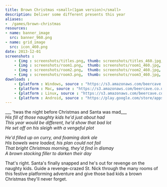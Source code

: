 ```yaml
---
title: Brown Christmas <small>(1gam version)</small>
description: Deliver some different presents this year
aliases:
-  /games/brown-christmas
resources:
- name: banner_image 
  src: banner_960.png
- name: grid_image 
  src: icon_460.png
date: 2013-12-01 
screenshots :
    - {img : screenshots/titles.png, thumb: screenshots/titles_460.jpg,  title : ""}
    - {img : screenshots/room1.png,  thumb: screenshots/room1_460.jpg,  title : ""}
    - {img : screenshots/room2.png,  thumb: screenshots/room2_460.jpg,  title : ""}
    - {img : screenshots/room3.png,  thumb: screenshots/room3_460.jpg,  title : ""}
downloads :
    - {platform : Windows, source : "https://s3.amazonaws.com/beercave.co.uk/games/brownchristmas/brownxmas.1.0.zip"} 
    - {platform : Mac, source : "https://s3.amazonaws.com/beercave.co.uk/games/brownchristmas/brownxmas.1.0.zip"} 
    - {platform : Linux, source : "https://s3.amazonaws.com/beercave.co.uk/games/brownchristmas/brownxmas.1.0.jar.gz"} 
    - {platform : Android, source : "https://play.google.com/store/apps/details?id=uk.co.beercave.brownchristmas"} 
---
```


___ 'twas the night before Christmas and Santa was mad___  
_His fill of those naughty kids he'd just about had  
This year would be different, he'd show that bad lot  
He set off on his sleigh with a vengeful plot_
  
_He'd filled up on curry, and foaming dark ale  
His bowels were loaded, his plan could not fail  
That bright Christmas morning, they'd find in dismay  
A brown stocking filler to darken their day_
  
That's right. Santa's finally snapped and he's out for revenge on the naughty kids. Guide a revenge-crazed St. Nick through the many rooms of this festive platforming adventure and give those bad kids a brown Christmas they'll never forget.

